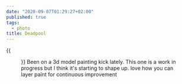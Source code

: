 ```yaml
---
date: "2020-09-07T01:29:27+02:00"
published: true
tags:
  - photo
title: Deadpool
---
```


{{<figure alt="Deadpool" src="/images/2020-09-07-Deadpool.jpg" width="1280">}}
Been on a 3d model painting kick lately. This one is a work in progress but I think it's starting to shape up. love
how you can layer paint for continuous improvement
